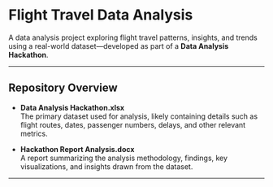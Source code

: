 #  Flight Travel Data Analysis

A data analysis project exploring flight travel patterns, insights, and trends using a real-world dataset—developed as part of a **Data Analysis Hackathon**.

---

##  Repository Overview

- **Data Analysis Hackathon.xlsx**  
  The primary dataset used for analysis, likely containing details such as flight routes, dates, passenger numbers, delays, and other relevant metrics.

- **Hackathon Report Analysis.docx**  
  A report summarizing the analysis methodology, findings, key visualizations, and insights drawn from the dataset.



---
